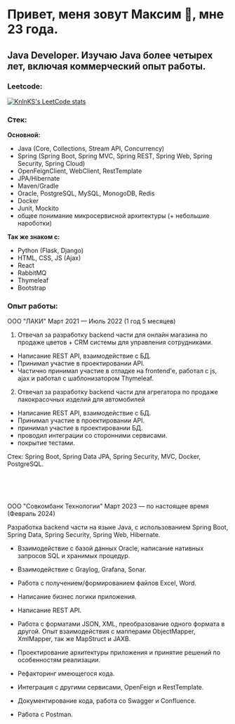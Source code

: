 # Привет, меня зовут Максим 👋, мне 23 года. 

## **Java Developer.** Изучаю Java более четырех лет, включая коммерческий опыт работы.

### Leetcode:
[![KnlnKS's LeetCode stats](https://leetcode-stats-six.vercel.app/?username=sovadeveloper&theme=dark)](https://github.com/KnlnKS/leetcode-stats)

### Стек: 


**Основной:**
- Java (Core, Collections, Stream API, Concurrency)
- Spring (Spring Boot, Spring MVC, Spring REST, Spring Web, Spring Security, Spring Cloud)
- OpenFeignClient, WebClient, RestTemplate
- JPA/Hibernate
- Maven/Gradle
- Oracle, PostgreSQL, MySQL, MonogoDB, Redis
- Docker
- Junit, Mockito
- общее понимание микросервисной архитектуры (+ небольшие нароботки)


**Так же знаком с:**
- Python (Flask, Django)
- HTML, CSS, JS (Ajax)
- React
- RabbitMQ
- Thymeleaf
- Bootstrap


### Опыт работы:

ООО "ЛАКИ" Март 2021 — Июль 2022 (1 год 5 месяцев)

1) Отвечал за разработку backend части для онлайн магазина по продаже цветов + CRM системы для управления сотрудниками.

- Написание REST API, взаимодействие с БД.
- Принимал участие в проектировании API.
- Частично принимал участие в отладке на frontend'e, работал с js, ajax и работал с шаблонизатором Thymeleaf.

2) Отвечал за разработку backend части для агрегатора по продаже лакокрасочных изделий для автомобилей

- Написание REST API, взаимодействие с БД.
- Принимал участие в проектировании API.
- принимал участие в проектировании БД.
- проводил интеграции со сторонними сервисами.
- покрытие тестами.

Стек: Spring Boot, Spring Data JPA, Spring Security, MVC, Docker, PostgreSQL.

<br/>
<br/>
<br/>

ООО "Совкомбанк Технологии" Март 2023 — по настоящее время (Февраль 2024)

Разработка backend части на языке Java, с использованием Spring Boot, Spring Data, Spring Security, Spring Web, Hibernate.

- Взаимодействие с базой данных Oracle, написание нативных запросов SQL и хранимых процедур.

- Взаимодействие с Graylog, Grafana, Sonar.

- Работа с получением/формированием файлов Excel, Word.

- Написание бизнес логики приложения.

- Написание REST API.

- Работа с форматами JSON, XML, преобразование одного формата в другой. Опыт взаимодействия с мапперами ObjectMapper, XmlMapper, так же MapStruct и JAXB.

- Проектирование архитектуры приложения и принятие решений по особенностям реализации.

- Рефакторинг имеющегося кода.

- Интеграция с другими сервисами, OpenFeign и RestTemplate.

- Документирование кода, работа со Swagger и Confluence.

- Работа с Postman.

